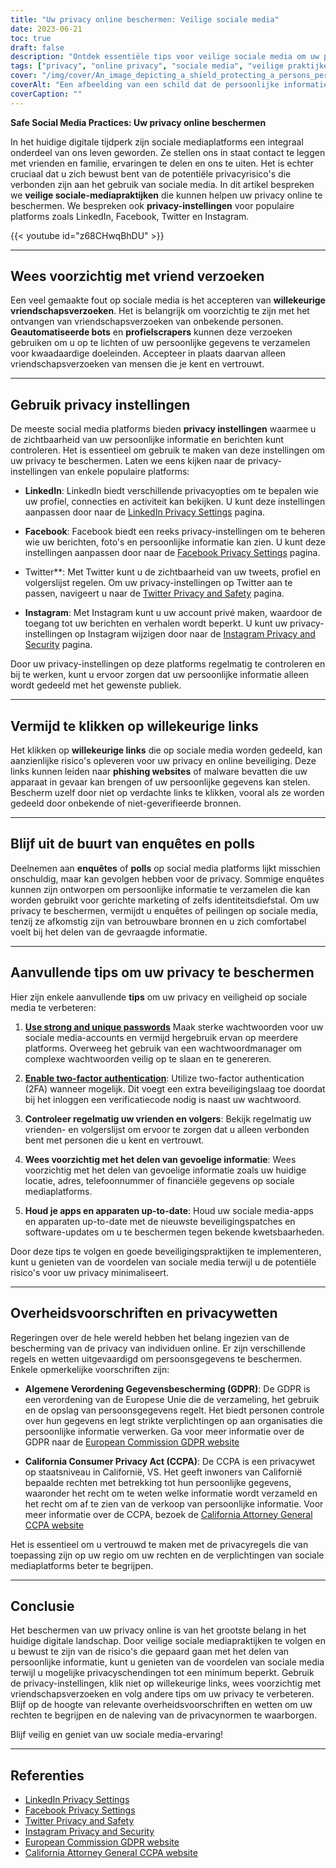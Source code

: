 ```yaml
---
title: "Uw privacy online beschermen: Veilige sociale media"
date: 2023-06-21
toc: true
draft: false
description: "Ontdek essentiële tips voor veilige sociale media om uw privacy online te beschermen en leer meer over de privacy-instellingen van populaire platforms zoals LinkedIn, Facebook, Twitter en Instagram."
tags: ["privacy", "online privacy", "sociale media", "veilige praktijken", "privacyinstellingen", "LinkedIn", "Facebook", "Twitter", "Instagram", "vriendschapsverzoeken", "willekeurige links", "enquêtes", "overheidsvoorschriften", "GDPR", "CCPA", "cyberbeveiliging", "gegevensbescherming", "persoonsgegevens", "privacyschending", "digitale veiligheid", "privacyrisico's", "privacywetten", "privacyregels", "gegevensprivacy", "online beveiliging", "privacybescherming", "privacy van sociale media", "privacytips", "online privacy praktijken", "bescherming van persoonsgegevens"]
cover: "/img/cover/An_image_depicting_a_shield_protecting_a_persons_personal.png"
coverAlt: "Een afbeelding van een schild dat de persoonlijke informatie van een persoon beschermt tijdens het gebruik van sociale mediaplatforms."
coverCaption: ""
---
```


**Safe Social Media Practices: Uw privacy online beschermen**

In het huidige digitale tijdperk zijn sociale mediaplatforms een integraal onderdeel van ons leven geworden. Ze stellen ons in staat contact te leggen met vrienden en familie, ervaringen te delen en ons te uiten. Het is echter cruciaal dat u zich bewust bent van de potentiële privacyrisico's die verbonden zijn aan het gebruik van sociale media. In dit artikel bespreken we **veilige sociale-mediapraktijken** die kunnen helpen uw privacy online te beschermen. We bespreken ook **privacy-instellingen** voor populaire platforms zoals LinkedIn, Facebook, Twitter en Instagram.

{{< youtube id="z68CHwqBhDU" >}}

______

## Wees voorzichtig met vriend verzoeken

Een veel gemaakte fout op sociale media is het accepteren van **willekeurige vriendschapsverzoeken**. Het is belangrijk om voorzichtig te zijn met het ontvangen van vriendschapsverzoeken van onbekende personen. **Geautomatiseerde bots** en **profielscrapers** kunnen deze verzoeken gebruiken om u op te lichten of uw persoonlijke gegevens te verzamelen voor kwaadaardige doeleinden. Accepteer in plaats daarvan alleen vriendschapsverzoeken van mensen die je kent en vertrouwt.

______

## Gebruik privacy instellingen

De meeste social media platforms bieden **privacy instellingen** waarmee u de zichtbaarheid van uw persoonlijke informatie en berichten kunt controleren. Het is essentieel om gebruik te maken van deze instellingen om uw privacy te beschermen. Laten we eens kijken naar de privacy-instellingen van enkele populaire platforms:

- **LinkedIn**: LinkedIn biedt verschillende privacyopties om te bepalen wie uw profiel, connecties en activiteit kan bekijken. U kunt deze instellingen aanpassen door naar de [LinkedIn Privacy Settings](https://www.linkedin.com/psettings/privacy) pagina.

- **Facebook**: Facebook biedt een reeks privacy-instellingen om te beheren wie uw berichten, foto's en persoonlijke informatie kan zien. U kunt deze instellingen aanpassen door naar de [Facebook Privacy Settings](https://www.facebook.com/settings?tab=privacy) pagina.

- Twitter**: Met Twitter kunt u de zichtbaarheid van uw tweets, profiel en volgerslijst regelen. Om uw privacy-instellingen op Twitter aan te passen, navigeert u naar de [Twitter Privacy and Safety](https://twitter.com/settings/privacy) pagina.

- **Instagram**: Met Instagram kunt u uw account privé maken, waardoor de toegang tot uw berichten en verhalen wordt beperkt. U kunt uw privacy-instellingen op Instagram wijzigen door naar de [Instagram Privacy and Security](https://www.instagram.com/accounts/privacy_and_security/) pagina.

Door uw privacy-instellingen op deze platforms regelmatig te controleren en bij te werken, kunt u ervoor zorgen dat uw persoonlijke informatie alleen wordt gedeeld met het gewenste publiek.

______

## Vermijd te klikken op willekeurige links

Het klikken op **willekeurige links** die op sociale media worden gedeeld, kan aanzienlijke risico's opleveren voor uw privacy en online beveiliging. Deze links kunnen leiden naar **phishing websites** of malware bevatten die uw apparaat in gevaar kan brengen of uw persoonlijke gegevens kan stelen. Bescherm uzelf door niet op verdachte links te klikken, vooral als ze worden gedeeld door onbekende of niet-geverifieerde bronnen.

______

## Blijf uit de buurt van enquêtes en polls

Deelnemen aan **enquêtes** of **polls** op social media platforms lijkt misschien onschuldig, maar kan gevolgen hebben voor de privacy. Sommige enquêtes kunnen zijn ontworpen om persoonlijke informatie te verzamelen die kan worden gebruikt voor gerichte marketing of zelfs identiteitsdiefstal. Om uw privacy te beschermen, vermijdt u enquêtes of peilingen op sociale media, tenzij ze afkomstig zijn van betrouwbare bronnen en u zich comfortabel voelt bij het delen van de gevraagde informatie.

______

## Aanvullende tips om uw privacy te beschermen

Hier zijn enkele aanvullende **tips** om uw privacy en veiligheid op sociale media te verbeteren:

1. [**Use strong and unique passwords**](https://simeononsecurity.ch/articles/how-to-create-strong-passwords/) Maak sterke wachtwoorden voor uw sociale media-accounts en vermijd hergebruik ervan op meerdere platforms. Overweeg het gebruik van een wachtwoordmanager om complexe wachtwoorden veilig op te slaan en te genereren.

2. [**Enable two-factor authentication**](https://simeononsecurity.ch/articles/what-are-the-diferent-kinds-of-factors-in-mfa/): Utilize two-factor authentication (2FA) wanneer mogelijk. Dit voegt een extra beveiligingslaag toe doordat bij het inloggen een verificatiecode nodig is naast uw wachtwoord.

3. **Controleer regelmatig uw vrienden en volgers**: Bekijk regelmatig uw vrienden- en volgerslijst om ervoor te zorgen dat u alleen verbonden bent met personen die u kent en vertrouwt.

4. **Wees voorzichtig met het delen van gevoelige informatie**: Wees voorzichtig met het delen van gevoelige informatie zoals uw huidige locatie, adres, telefoonnummer of financiële gegevens op sociale mediaplatforms.

5. **Houd je apps en apparaten up-to-date**: Houd uw sociale media-apps en apparaten up-to-date met de nieuwste beveiligingspatches en software-updates om u te beschermen tegen bekende kwetsbaarheden.

Door deze tips te volgen en goede beveiligingspraktijken te implementeren, kunt u genieten van de voordelen van sociale media terwijl u de potentiële risico's voor uw privacy minimaliseert.

______

## Overheidsvoorschriften en privacywetten

Regeringen over de hele wereld hebben het belang ingezien van de bescherming van de privacy van individuen online. Er zijn verschillende regels en wetten uitgevaardigd om persoonsgegevens te beschermen. Enkele opmerkelijke voorschriften zijn:

- **Algemene Verordening Gegevensbescherming (GDPR)**: De GDPR is een verordening van de Europese Unie die de verzameling, het gebruik en de opslag van persoonsgegevens regelt. Het biedt personen controle over hun gegevens en legt strikte verplichtingen op aan organisaties die persoonlijke informatie verwerken. Ga voor meer informatie over de GDPR naar de [European Commission GDPR website](https://ec.europa.eu/info/law/law-topic/data-protection_en)

- **California Consumer Privacy Act (CCPA)**: De CCPA is een privacywet op staatsniveau in Californië, VS. Het geeft inwoners van Californië bepaalde rechten met betrekking tot hun persoonlijke gegevens, waaronder het recht om te weten welke informatie wordt verzameld en het recht om af te zien van de verkoop van persoonlijke informatie. Voor meer informatie over de CCPA, bezoek de [California Attorney General CCPA website](https://oag.ca.gov/privacy/ccpa)

Het is essentieel om u vertrouwd te maken met de privacyregels die van toepassing zijn op uw regio om uw rechten en de verplichtingen van sociale mediaplatforms beter te begrijpen.

______

## Conclusie

Het beschermen van uw privacy online is van het grootste belang in het huidige digitale landschap. Door veilige sociale mediapraktijken te volgen en u bewust te zijn van de risico's die gepaard gaan met het delen van persoonlijke informatie, kunt u genieten van de voordelen van sociale media terwijl u mogelijke privacyschendingen tot een minimum beperkt. Gebruik de privacy-instellingen, klik niet op willekeurige links, wees voorzichtig met vriendschapsverzoeken en volg andere tips om uw privacy te verbeteren. Blijf op de hoogte van relevante overheidsvoorschriften en wetten om uw rechten te begrijpen en de naleving van de privacynormen te waarborgen.

Blijf veilig en geniet van uw sociale media-ervaring!

______

## Referenties

- [LinkedIn Privacy Settings](https://www.linkedin.com/psettings/privacy)
- [Facebook Privacy Settings](https://www.facebook.com/settings?tab=privacy)
- [Twitter Privacy and Safety](https://twitter.com/settings/privacy)
- [Instagram Privacy and Security](https://www.instagram.com/accounts/privacy_and_security/)
- [European Commission GDPR website](https://ec.europa.eu/info/law/law-topic/data-protection_en)
- [California Attorney General CCPA website](https://oag.ca.gov/privacy/ccpa)

